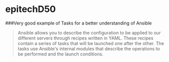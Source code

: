 # epitechD50

###Very good example of Tasks for a better understanding of Ansible

> Ansible allows you to describe the configuration to be applied to our different servers through recipes written in YAML. 
> These recipes contain a series of tasks that will be launched one after the other. 
> The tasks use Ansible's internal modules that describe the operations to be performed and the launch conditions.
